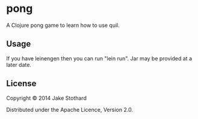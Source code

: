 # pong

A Clojure pong game to learn how to use quil.

## Usage

If you have leinengen then you can run "lein run".
Jar may be provided at a later date.

## License

Copyright © 2014 Jake Stothard

Distributed under the Apache Licence, Version 2.0.
